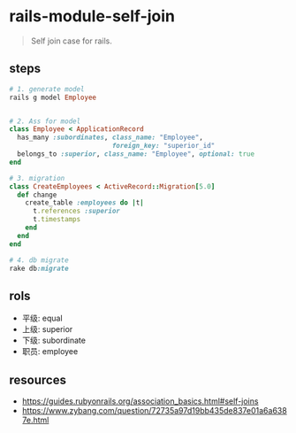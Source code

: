# rails-module-self-join
> Self join case for rails.

## steps
```rb
# 1. generate model
rails g model Employee


# 2. Ass for model
class Employee < ApplicationRecord
  has_many :subordinates, class_name: "Employee",
                          foreign_key: "superior_id"
  belongs_to :superior, class_name: "Employee", optional: true
end

# 3. migration
class CreateEmployees < ActiveRecord::Migration[5.0]
  def change
    create_table :employees do |t|
      t.references :superior
      t.timestamps
    end
  end
end

# 4. db migrate
rake db:migrate
```

## rols
- 平级: equal
- 上级: superior
- 下级: subordinate
- 职员: employee


## resources
- https://guides.rubyonrails.org/association_basics.html#self-joins
- https://www.zybang.com/question/72735a97d19bb435de837e01a6a6387e.html